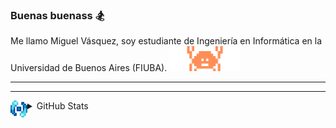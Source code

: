 ### Buenas buenass 🏂

Me llamo Miguel Vásquez, soy estudiante de Ingeniería en Informática en la Universidad de Buenos Aires (FIUBA).
<a href="#"><img  height="40" src="https://raw.githubusercontent.com/MiguelV5/MiguelV5/main/misc/ferris_pixel_no_bg.gif" /></a>

---
<!---
<a href="#"><img align="left" height="30" src="https://raw.githubusercontent.com/MiguelV5/MiguelV5/main/misc/Soul_of_night_no_bg.gif" /></a>

<details>
  <summary> Toolbox</summary>

  <br>
  <img align="" width="47%" src=""  />
  
  <img align="" width="47%" src="" />
</details>
-->


---

<a href="#"><img align="left" height="27" src="https://raw.githubusercontent.com/MiguelV5/MiguelV5/main/misc/Soul_of_Flight_no_bg.gif" /></a>

<details>
  <summary> GitHub Stats</summary>

  <br>
  <a href="#"><img align="right" width="45%" src="https://github-readme-stats.vercel.app/api/top-langs/?username=MiguelV5&hide=Makefile,Batchfile,Oz,Jupyter Notebook,Assembly,TeX&layout=compact&theme=tokyonight&langs_count=10)](https://github.com/MiguelV5/github-readme-stats"  />
    
  <img align="center" width="53%" src="https://github-readme-stats.vercel.app/api?username=MiguelV5&theme=tokyonight&count_private=true&show_icons=true" />
  </a>
  
</details>

[comment]: # (para link de arriba; &hide=issues)


